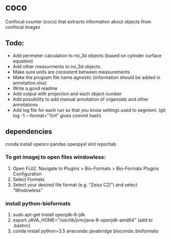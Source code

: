 # coco
Confocal counter (coco) that extracts information about objects from confocal images

## Todo: 
- Add perimeter calculation to roi_3d objects (based on cylinder surface equation)
- Add other measurments to roi_3d objects
- Make sure units are consistent between measurements
- Make the program file name agnostic (information should be added in annotation.xlsx)
- Write a good readme
- Add output with projection and each object number
- Add possibility to add manual annotation of organoids and other annotations
- Add log file for each run so that you know settings used to segment. (git log -1 --format="%H" gives commit hash)


## dependencies
conda install opencv pandas openpyxl xlrd reportlab

### To get imagej to open files windowless: 
1. Open FIJI2. Navigate to Plugins > Bio-Formats > Bio-Formats Plugins Configuration
3. Select Formats
4. Select your desired file format (e.g. “Zeiss CZI”) and select “Windowless”

### install python-bioformats
1. sudo apt-get install openjdk-8-jdk
2. export JAVA_HOME="/usr/lib/jvm/java-8-openjdk-amd64" (add to .bashrc)
3. conda install python=3.5 anaconda::javabridge bioconda::bioformats
